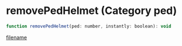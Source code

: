 # removePedHelmet (Category ped)

```js
function removePedHelmet(ped: number, instantly: boolean): void
```

[filename](removePedHelmet_m.md ':include')